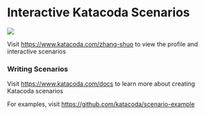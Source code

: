 # Interactive Katacoda Scenarios

[![](http://shields.katacoda.com/katacoda/zhang-shuo/count.svg)](https://www.katacoda.com/zhang-shuo "Get your profile on Katacoda.com")

Visit https://www.katacoda.com/zhang-shuo to view the profile and interactive scenarios

### Writing Scenarios
Visit https://www.katacoda.com/docs to learn more about creating Katacoda scenarios

For examples, visit https://github.com/katacoda/scenario-example

